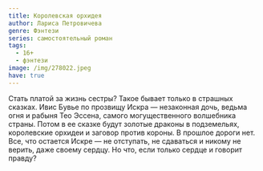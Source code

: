 ```yaml
---
title: Королевская орхидея
author: Лариса Петровичева
genre: Фэнтези
series: самостоятельный роман
tags:
  - 16+
  - фэнтези
image: /img/278022.jpeg
have: true
---
```

Стать платой за жизнь сестры? Такое бывает только в страшных сказках. Ивис Бувье по прозвищу Искра — незаконная дочь, ведьма огня и рабыня Тео Эссена, самого могущественного волшебника страны. Потом в ее сказке будут золотые драконы в подземельях, королевские орхидеи и заговор против короны. В прошлое дороги нет. Все, что остается Искре — не отступать, не сдаваться и никому не верить, даже своему сердцу. Но что, если только сердце и говорит правду?